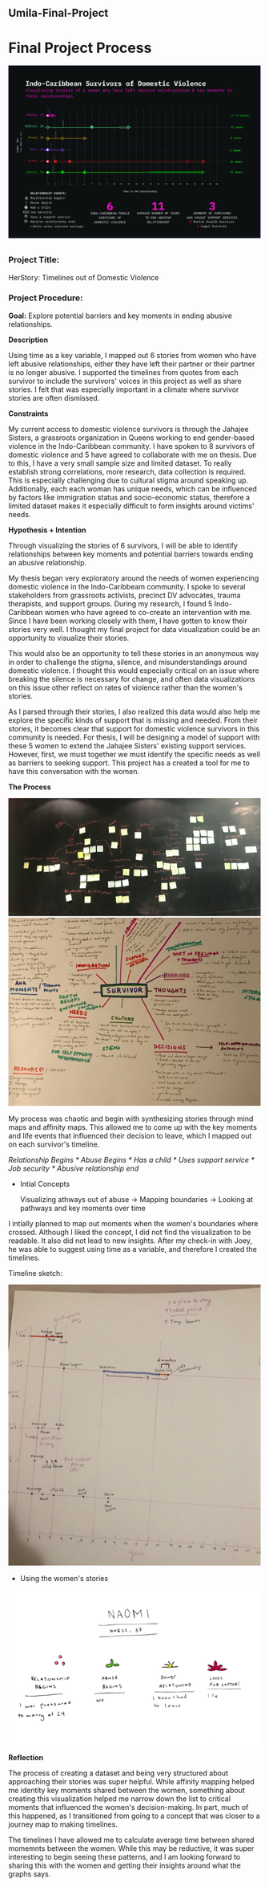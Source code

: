 ## Umila-Final-Project
# Final Project Process

![alt text](https://github.com/umila2/Umila-Final-Project/blob/master/Part%201-100.jpg)

### Project Title: 
HerStory: Timelines out of Domestic Violence

### Project Procedure: 
**Goal:**
Explore potential barriers and key moments in ending abusive relationships.  

**Description**

Using time as a key variable, I mapped out 6 stories from women who have left abusive relationships, either they have left their partner or their partner is no longer abusive.
I supported the timelines from quotes from each survivor to include the survivors' voices in this project as well as share stories. I felt that was especially important in a climate where survivor stories are often dismissed.


**Constraints**

My current access to domestic violence survivors is through the Jahajee Sisters, a grassroots organization in Queens working to end gender-based violence in the Indo-Caribbean community.  I have spoken to 8 survivors of domestic violence and 5 have agreed to collaborate with me on thesis.  Due to this, I have a very small sample size and limited dataset.  To really establish strong correlations, more research, data collection is required. This is especially challenging due to cultural stigma around speaking up.  Additionally, each each woman has unique needs, which can be influenced by factors like immigration status and socio-economic status, therefore a limited dataset makes it especially difficult to form insights around victims' needs.

**Hypothesis + Intention**

Through visualizing the stories of 6 survivors, I will be able to identify relationships between key moments and potential barriers towards ending an abusive relationship.

My thesis began very exploratory around the needs of women experiencing domestic violence in the Indo-Caribbeam community.   I spoke to several stakeholders from grassroots activists, precinct DV advocates, trauma therapists, and support groups. During my research, I found 5 Indo-Caribbean women who have agreed to co-create an intervention with me.  Since I have been working closely with them, I have gotten to know their stories very well. I thought my final project for data visualization could be an opportunity to visualize their stories.

This would also be an opportunity to tell these stories in an anonymous way in order to challenge the stigma, silence, and misunderstandings around domestic violence.  I thought this would especially critical on an issue where breaking the silence is necessary for change, and often data visualizations on this issue other reflect on rates of violence rather than the women's stories.

As I parsed through their stories, I also realized this data would also help me explore the specific kinds of support that is missing and needed.  From their stories, it becomes clear that support for domestic violence survivors in this community is needed. For thesis, I will be designing a model of support with these 5 women to extend the Jahajee Sisters' existing support services.  However, first, we must together we must identify the specific needs as well as barriers to seeking support. This project has a created a tool for me to have this conversation with the women. 

**The Process**

![alt text](https://github.com/umila2/Umila-Final-Project/blob/master/_affinity%20map.png) 
![alt text](https://github.com/umila2/Umila-Final-Project/blob/master/_mind%20map.png)


My process was chaotic and begin with synthesizing stories through mind maps and affinity maps.  This allowed me to come up with the key moments and life events that influenced their decision to leave, which I mapped out on each survivor's timeline.

*Relationship Begins * Abuse Begins * Has a child * Uses support service * Job security * Abusive relationship end*

* Intial Concepts

   Visualizing athways out of abuse -> Mapping boundaries -> Looking at pathways and key moments over time
   
 I intially planned to map out moments when the women's boundaries where crossed.  Although I liked the concept, I did not find the visualization to be readable.  It also did not lead to new insights.  After my check-in with Joey, he was able to suggest using time as a variable, and therefore I created the timelines.
 
 Timeline sketch:
 
 ![alt text](https://github.com/umila2/Umila-Final-Project/blob/master/_timeline.png)
 
 * Using the women's stories
 
 ![alt text](https://github.com/umila2/Umila-Final-Project/blob/master/_story.png)
   
  **Reflection**
  
  The process of creating a dataset and being very structured about approaching their stories was super helpful.  While affinity mapping helped me identity key moments shared between the women, something about creating this visualization helped me narrow down the list to critical moments that influenced the women's decision-making.  In part, much of this happened, as I transitioned from going to a concept that was closer to a journey map to making timelines. 
  
The timelines I have allowed me to calculate average time between shared momemnts between the women.  While this may be reductive, it was super interesting to begin seeing these patterns, and I am looking forward to sharing this with the women and getting their insights around what the graphs says.
  
  
  
